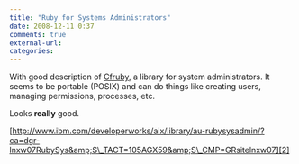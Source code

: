 ```yaml
---
title: "Ruby for Systems Administrators"
date: 2008-12-11 0:37
comments: true
external-url:
categories:
---
```

With good description of [Cfruby][1], a library for system administrators. It seems to be portable (POSIX) and can do things like creating users, managing permissions, processes, etc.   
  
Looks **really** good.

[http://www.ibm.com/developerworks/aix/library/au-rubysysadmin/?ca=dgr-lnxw07RubySys&amp;S\_TACT=105AGX59&amp;S\_CMP=GRsitelnxw07][2]

  [1]: http://sciruby.codeforpeople.com/sr.cgi/UsingCfrubyTutorial
  [2]: http://www.ibm.com/developerworks/aix/library/au-rubysysadmin/?ca=dgr-lnxw07RubySys&S_TACT=105AGX59&S_CMP=GRsitelnxw07
